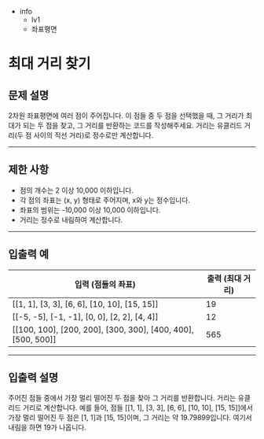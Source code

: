- info
    - lv1
    - 좌표평면

# 최대 거리 찾기
## 문제 설명
2차원 좌표평면에 여러 점이 주어집니다. 이 점들 중 두 점을 선택했을 때, 그 거리가 최대가 되는 두 점을 찾고, 그 거리를 반환하는 코드를 작성해주세요. 거리는 유클리드 거리(두 점 사이의 직선 거리)로 정수로만 계산합니다.

---

## 제한 사항

- 점의 개수는 2 이상 10,000 이하입니다.
- 각 점의 좌표는 (x, y) 형태로 주어지며, x와 y는 정수입니다.
- 좌표의 범위는 -10,000 이상 10,000 이하입니다.
- 거리는 정수로 내림하여 계산합니다.

---

## 입출력 예

| 입력 (점들의 좌표) | 출력 (최대 거리) |
| ------------------ | --------------- |
| [[1, 1], [3, 3], [6, 6], [10, 10], [15, 15]] | 19 |
| [[-5, -5], [-1, -1], [0, 0], [2, 2], [4, 4]] | 12 |
| [[100, 100], [200, 200], [300, 300], [400, 400], [500, 500]] | 565 |

---

## 입출력 설명
주어진 점들 중에서 가장 멀리 떨어진 두 점을 찾아 그 거리를 반환합니다. 거리는 유클리드 거리로 계산합니다. 예를 들어, 점들 [[1, 1], [3, 3], [6, 6], [10, 10], [15, 15]]에서 가장 멀리 떨어진 두 점은 [1, 1]과 [15, 15]이며, 그 거리는 약 19.79899입니다. 여기서 내림을 하면 19가 나옵니다.

